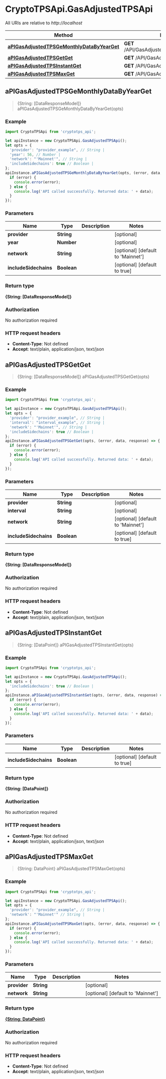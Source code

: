 # CryptoTPSApi.GasAdjustedTPSApi

All URIs are relative to *http://localhost*

Method | HTTP request | Description
------------- | ------------- | -------------
[**aPIGasAdjustedTPSGeMonthlyDataByYearGet**](GasAdjustedTPSApi.md#aPIGasAdjustedTPSGeMonthlyDataByYearGet) | **GET** /API/GasAdjustedTPS/GeMonthlyDataByYear | 
[**aPIGasAdjustedTPSGetGet**](GasAdjustedTPSApi.md#aPIGasAdjustedTPSGetGet) | **GET** /API/GasAdjustedTPS/Get | 
[**aPIGasAdjustedTPSInstantGet**](GasAdjustedTPSApi.md#aPIGasAdjustedTPSInstantGet) | **GET** /API/GasAdjustedTPS/Instant | 
[**aPIGasAdjustedTPSMaxGet**](GasAdjustedTPSApi.md#aPIGasAdjustedTPSMaxGet) | **GET** /API/GasAdjustedTPS/Max | 



## aPIGasAdjustedTPSGeMonthlyDataByYearGet

> {String: [DataResponseModel]} aPIGasAdjustedTPSGeMonthlyDataByYearGet(opts)



### Example

```javascript
import CryptoTPSApi from 'cryptotps_api';

let apiInstance = new CryptoTPSApi.GasAdjustedTPSApi();
let opts = {
  'provider': "provider_example", // String | 
  'year': 56, // Number | 
  'network': "'Mainnet'", // String | 
  'includeSidechains': true // Boolean | 
};
apiInstance.aPIGasAdjustedTPSGeMonthlyDataByYearGet(opts, (error, data, response) => {
  if (error) {
    console.error(error);
  } else {
    console.log('API called successfully. Returned data: ' + data);
  }
});
```

### Parameters


Name | Type | Description  | Notes
------------- | ------------- | ------------- | -------------
 **provider** | **String**|  | [optional] 
 **year** | **Number**|  | [optional] 
 **network** | **String**|  | [optional] [default to &#39;Mainnet&#39;]
 **includeSidechains** | **Boolean**|  | [optional] [default to true]

### Return type

**{String: [DataResponseModel]}**

### Authorization

No authorization required

### HTTP request headers

- **Content-Type**: Not defined
- **Accept**: text/plain, application/json, text/json


## aPIGasAdjustedTPSGetGet

> {String: [DataResponseModel]} aPIGasAdjustedTPSGetGet(opts)



### Example

```javascript
import CryptoTPSApi from 'cryptotps_api';

let apiInstance = new CryptoTPSApi.GasAdjustedTPSApi();
let opts = {
  'provider': "provider_example", // String | 
  'interval': "interval_example", // String | 
  'network': "'Mainnet'", // String | 
  'includeSidechains': true // Boolean | 
};
apiInstance.aPIGasAdjustedTPSGetGet(opts, (error, data, response) => {
  if (error) {
    console.error(error);
  } else {
    console.log('API called successfully. Returned data: ' + data);
  }
});
```

### Parameters


Name | Type | Description  | Notes
------------- | ------------- | ------------- | -------------
 **provider** | **String**|  | [optional] 
 **interval** | **String**|  | [optional] 
 **network** | **String**|  | [optional] [default to &#39;Mainnet&#39;]
 **includeSidechains** | **Boolean**|  | [optional] [default to true]

### Return type

**{String: [DataResponseModel]}**

### Authorization

No authorization required

### HTTP request headers

- **Content-Type**: Not defined
- **Accept**: text/plain, application/json, text/json


## aPIGasAdjustedTPSInstantGet

> {String: [DataPoint]} aPIGasAdjustedTPSInstantGet(opts)



### Example

```javascript
import CryptoTPSApi from 'cryptotps_api';

let apiInstance = new CryptoTPSApi.GasAdjustedTPSApi();
let opts = {
  'includeSidechains': true // Boolean | 
};
apiInstance.aPIGasAdjustedTPSInstantGet(opts, (error, data, response) => {
  if (error) {
    console.error(error);
  } else {
    console.log('API called successfully. Returned data: ' + data);
  }
});
```

### Parameters


Name | Type | Description  | Notes
------------- | ------------- | ------------- | -------------
 **includeSidechains** | **Boolean**|  | [optional] [default to true]

### Return type

**{String: [DataPoint]}**

### Authorization

No authorization required

### HTTP request headers

- **Content-Type**: Not defined
- **Accept**: text/plain, application/json, text/json


## aPIGasAdjustedTPSMaxGet

> {String: DataPoint} aPIGasAdjustedTPSMaxGet(opts)



### Example

```javascript
import CryptoTPSApi from 'cryptotps_api';

let apiInstance = new CryptoTPSApi.GasAdjustedTPSApi();
let opts = {
  'provider': "provider_example", // String | 
  'network': "'Mainnet'" // String | 
};
apiInstance.aPIGasAdjustedTPSMaxGet(opts, (error, data, response) => {
  if (error) {
    console.error(error);
  } else {
    console.log('API called successfully. Returned data: ' + data);
  }
});
```

### Parameters


Name | Type | Description  | Notes
------------- | ------------- | ------------- | -------------
 **provider** | **String**|  | [optional] 
 **network** | **String**|  | [optional] [default to &#39;Mainnet&#39;]

### Return type

[**{String: DataPoint}**](DataPoint.md)

### Authorization

No authorization required

### HTTP request headers

- **Content-Type**: Not defined
- **Accept**: text/plain, application/json, text/json


